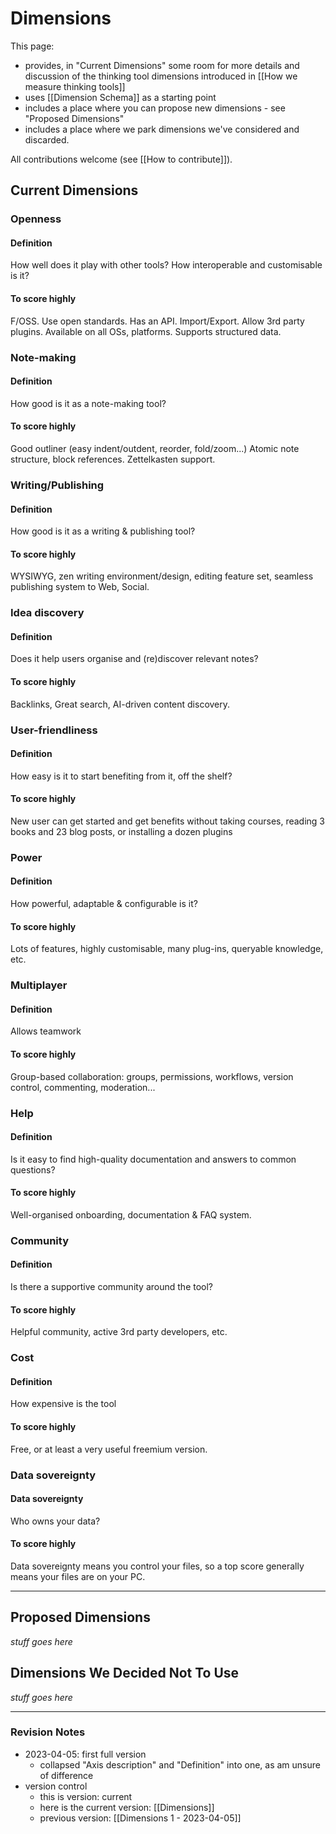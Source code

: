 # Dimensions

This page:

* provides, in "Current Dimensions" some room for more details and discussion of  the thinking tool dimensions introduced in [[How we measure thinking tools]] 
* uses [[Dimension Schema]] as a starting point
* includes a place where you can propose new dimensions - see "Proposed Dimensions" 
* includes a place where we park dimensions we've considered and discarded.

All contributions welcome (see [[How to contribute]]).

## Current Dimensions

### Openness

#### Definition

How well does it play with other tools? How interoperable and customisable is it?

#### To score highly

F/OSS. Use open standards. Has an API. Import/Export. Allow 3rd party plugins. Available on all OSs, platforms. Supports structured data.

### Note-making

#### Definition

How good is it as a note-making tool?

#### To score highly

Good outliner (easy indent/outdent, reorder, fold/zoom...) Atomic note structure, block references. Zettelkasten support.

### Writing/Publishing

#### Definition

How good is it as a writing & publishing tool?  

#### To score highly

WYSIWYG, zen writing environment/design, editing feature set, seamless publishing system to Web, Social.

### Idea discovery

#### Definition

Does it help users organise and (re)discover relevant notes?

#### To score highly

Backlinks, Great search, AI-driven content discovery.

### User-friendliness

#### Definition

How easy is it to start benefiting from it, off the shelf?

#### To score highly

New user can get started and get benefits without taking courses, reading 3 books and 23 blog posts, or installing a dozen plugins 

### Power

#### Definition

How powerful, adaptable & configurable is it?

#### To score highly

Lots of features, highly customisable, many plug-ins, queryable knowledge, etc.

### Multiplayer

#### Definition

Allows teamwork

#### To score highly

Group-based collaboration: groups, permissions, workflows, version control, commenting, moderation...

### Help

#### Definition

Is it easy to find high-quality documentation and answers to common questions?

#### To score highly

Well-organised onboarding, documentation & FAQ system.

### Community

#### Definition

Is there a supportive community around the tool?

#### To score highly

Helpful community, active 3rd party developers, etc.

### Cost

#### Definition

How expensive is the tool 

#### To score highly

Free, or at least a very useful freemium version.

### Data sovereignty

#### Data sovereignty

Who owns your data?

#### To score highly

Data sovereignty means you control your files, so a top score generally means your files are on your PC. 

___


## Proposed Dimensions

_stuff goes here_

## Dimensions We Decided Not To Use

_stuff goes here_



---

### Revision Notes

* 2023-04-05: first full version
	* collapsed "Axis description" and "Definition" into one, as am unsure of difference
* version control 
	* this is version: current
	* here is the current version: [[Dimensions]]
	* previous version: [[Dimensions 1 - 2023-04-05]]